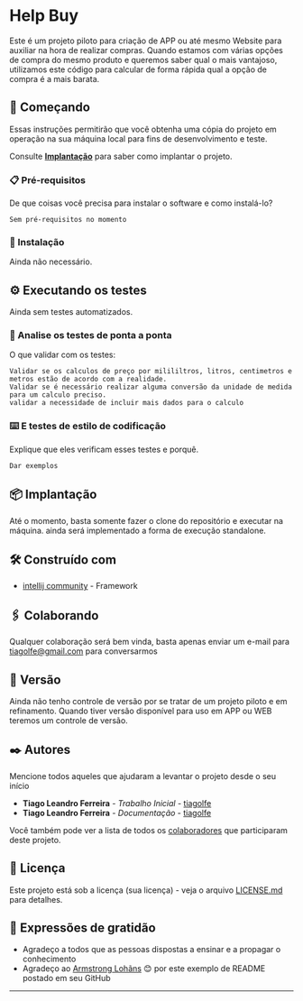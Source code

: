 # Help Buy

Este é um projeto piloto para criação de APP ou até mesmo Website para auxiliar na hora de realizar compras.
Quando estamos com várias opções de compra do mesmo produto e queremos saber qual o mais vantajoso, utilizamos
este código para calcular de forma rápida qual a opção de compra é a mais barata.

## 🚀 Começando

Essas instruções permitirão que você obtenha uma cópia do projeto em operação na sua máquina local para fins de desenvolvimento e teste.

Consulte **[Implantação](#-implanta%C3%A7%C3%A3o)** para saber como implantar o projeto.

### 📋 Pré-requisitos

De que coisas você precisa para instalar o software e como instalá-lo?

```
Sem pré-requisitos no momento
```

### 🔧 Instalação

Ainda não necessário.

## ⚙️ Executando os testes

Ainda sem testes automatizados.

### 🔩 Analise os testes de ponta a ponta

O que validar com os testes:

```
Validar se os calculos de preço por milililtros, litros, centimetros e metros estão de acordo com a realidade.
Validar se é necessário realizar alguma conversão da unidade de medida para um calculo preciso.
validar a necessidade de incluir mais dados para o calculo
```

### ⌨️ E testes de estilo de codificação

Explique que eles verificam esses testes e porquê.

```
Dar exemplos
```

## 📦 Implantação

Até o momento, basta somente fazer o clone do repositório e executar na máquina. ainda será implementado a forma de execução standalone.

## 🛠️ Construído com


* [intellij community](https://www.jetbrains.com/idea/download/?section=windows) - Framework



## 🖇️ Colaborando

Qualquer colaboração será bem vinda, basta apenas enviar um e-mail para tiagolfe@gmail.com para conversarmos

## 📌 Versão

Ainda não tenho controle de versão por se tratar de um projeto piloto e em refinamento. Quando tiver versão disponível para uso em APP ou WEB teremos um controle de versão.

## ✒️ Autores

Mencione todos aqueles que ajudaram a levantar o projeto desde o seu início

* **Tiago Leandro Ferreira** - *Trabalho Inicial* - [tiagolfe](https://github.com/tiagolfe)
* **Tiago Leandro Ferreira** - *Documentação* - [tiagolfe](https://github.com/tiagolfe)

Você também pode ver a lista de todos os [colaboradores](https://github.com/usuario/projeto/colaboradores) que participaram deste projeto.

## 📄 Licença

Este projeto está sob a licença (sua licença) - veja o arquivo [LICENSE.md](https://github.com/usuario/projeto/licenca) para detalhes.

## 🎁 Expressões de gratidão

* Agradeço a todos que as pessoas dispostas a ensinar e a propagar o conhecimento
* Agradeço ao [Armstrong Lohãns](https://gist.github.com/lohhans) 😊 por este exemplo de README postado em seu GitHub


---
